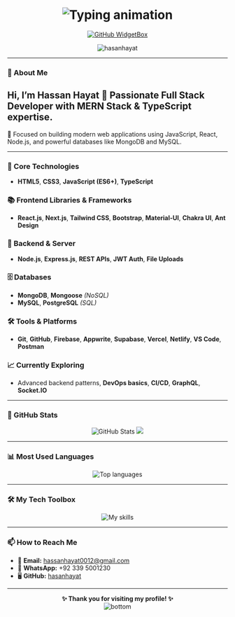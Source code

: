 <h1 align="center">
  <img src="https://readme-typing-svg.demolab.com?font=Fira+Code&size=32&duration=2000&pause=1000&color=34F5FF&center=true&vCenter=true&multiline=true&width=1000&height=100&lines=Hi%2C+I'm+Hassan+Hayat!;A+Full+Stack+Developer+%26+TypeScript+Enthusiast" alt="Typing animation" />
</h1>


<div align="center">

[![GitHub WidgetBox](https://github-widgetbox.vercel.app/api/profile?username=hasanhayat&data=followers,repositories,stars,commits&theme=radical&hide_border=true)](https://github.com/Hasanhayat/HasanHayat-widgetbox)

<img src="https://komarev.com/ghpvc/?username=hasanhayat&label=Profile%20views&color=0e75b6&style=flat" alt="hasanhayat" />

<!--[![committers.top badge](https://user-badge.committers.top/pakistan/hasanhayat.svg)](https://user-badge.committers.top/pakistan/hasanhayat)-->


</div>

---

### 👋 About Me

## Hi, I’m Hassan Hayat 👋 Passionate Full Stack Developer with MERN Stack & TypeScript expertise.

🎯 Focused on building modern web applications using JavaScript, React, Node.js, and powerful databases like MongoDB and MySQL.

---

### 🚀 Core Technologies
- **HTML5**, **CSS3**, **JavaScript (ES6+)**, **TypeScript**

### 📚 Frontend Libraries & Frameworks
- **React.js**, **Next.js**, **Tailwind CSS**, **Bootstrap**, **Material-UI**, **Chakra UI**, **Ant Design**

### 🔧 Backend & Server
- **Node.js**, **Express.js**, **REST APIs**, **JWT Auth**, **File Uploads**

### 🗄️ Databases
- **MongoDB**, **Mongoose** *(NoSQL)*
- **MySQL**, **PostgreSQL** *(SQL)*

### 🛠️ Tools & Platforms
- **Git**, **GitHub**, **Firebase**, **Appwrite**, **Supabase**, **Vercel**, **Netlify**, **VS Code**, **Postman**

### 📈 Currently Exploring
- Advanced backend patterns, **DevOps basics**, **CI/CD**, **GraphQL**, **Socket.IO**

---

### 🌟 GitHub Stats

<p align="center">
  <img src="https://github-readme-stats.vercel.app/api?username=hasanhayat&theme=github_dark&show_icons=true" alt="GitHub Stats" />
  <img src="http://github-readme-streak-stats.herokuapp.com?user=hasanhayat&theme=dark&background=000000" />
</p>

---

### 📊 Most Used Languages

<p align="center">
  <img src="https://github-readme-stats.vercel.app/api/top-langs/?username=hasanhayat&layout=compact&theme=radical&exclude_repo=Tips-tools" alt="Top languages" />
</p>

---

### 🛠️ My Tech Toolbox

<p align="center">
  <img src="https://skillicons.dev/icons?i=html,css,js,ts,react,nextjs,nodejs,express,mongodb,mysql,postgres,git,github,firebase,supabase,appwrite,vite,tailwind,bootstrap,materialui,npm,vercel,netlify" alt="My skills" />
</p>

---

### 📫 How to Reach Me

- 📧 **Email:** hassanhayat0012@gmail.com  
- 💬 **WhatsApp:** +92 339 5001230  
- 🖥 **GitHub:** [hasanhayat](https://github.com/hasanhayat)

---

<p align="center">
  <strong>✨ Thank you for visiting my profile! ✨</strong><br/>
  <img src="https://raw.githubusercontent.com/bornmay/bornmay/Update/svg/Bottom.svg" alt="bottom" />
</p>
